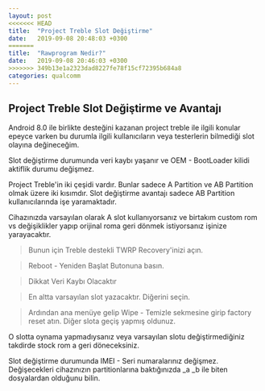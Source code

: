 ```yaml
---
layout: post
<<<<<<< HEAD
title:  "Project Treble Slot Değiştirme"
date:   2019-09-08 20:48:03 +0300
=======
title:  "Rawprogram Nedir?"
date:   2019-09-08 20:46:03 +0300
>>>>>>> 349b13e1a2323dad8227fe78f15cf72395b684a8
categories: qualcomm
---
```

## Project Treble Slot Değiştirme ve Avantajı


Android 8.0 ile birlikte desteğini kazanan project treble ile ilgili konular epeyce varken bu durumla ilgili kullanıcıların veya testerlerin bilmediği slot olayına değineceğim.

Slot değiştirme durumunda veri kaybı yaşanır ve OEM - BootLoader kilidi aktiflik durumu değişmez.

Project Treble'in iki çeşidi vardır. Bunlar sadece A Partition ve AB Partition olmak üzere iki kısımdır. Slot değiştirme avantajı sadece AB Partition kullanıcılarında işe yaramaktadır.

Cihazınızda varsayılan olarak A slot kullanıyorsanız ve birtakım custom rom vs değişiklikler yapıp orijinal roma geri dönmek istiyorsanız işinize yarayacaktır.


> Bunun için Treble destekli TWRP Recovery'inizi açın.

>Reboot - Yeniden Başlat Butonuna basın.

>Dikkat Veri Kaybı Olacaktır

>En altta varsayılan slot yazacaktır. Diğerini seçin.

>Ardından ana menüye gelip Wipe - Temizle sekmesine girip factory reset atın.
Diğer slota geçiş yapmış oldunuz.

O slotta oynama yapmadıysanız veya varsayılan slotu değiştirmediğiniz takdirde stock rom a geri döneceksiniz.

Slot değiştirme durumunda IMEI - Seri numaralarınız değişmez. Değişecekleri cihazınızın partitionlarına baktığınızda _a _b ile biten dosyalardan olduğunu bilin.
